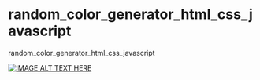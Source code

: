 # random_color_generator_html_css_javascript
random_color_generator_html_css_javascript

<!--https://youtu.be/xzd7e1OoekQ//-->
[![IMAGE ALT TEXT HERE](https://img.youtube.com/vi/xzd7e1OoekQ/0.jpg)](https://www.youtube.com/watch?v=xzd7e1OoekQ)

